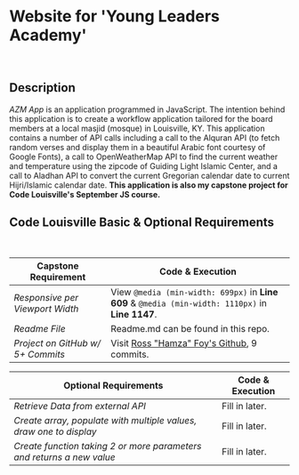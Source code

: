 # Website for 'Young Leaders Academy'
  
<br>

## Description

*AZM App* is an application programmed in JavaScript. The intention behind this application is to create a workflow application tailored for the board members at a local masjid (mosque) in Louisville, KY.
This application contains a number of API calls including a call to the Alquran API (to fetch random verses and display them in a beautiful Arabic font courtesy of Google Fonts), a call to OpenWeatherMap API
to find the current weather and temperature using the zipcode of Guiding Light Islamic Center, and a call to Aladhan API to convert the current Gregorian calendar date to current Hijri/Islamic calendar date.
**This application is also my capstone project for Code Louisville's September JS course.**

## Code Louisville Basic & Optional Requirements

<br>

| **Capstone Requirement**            | **Code & Execution**                                                                                                                                |
|---------------------------------|-------------------------------------------------------------------------------------------------------------------------------------------------|
| *Responsive per Viewport Width*   | View `@media (min-width: 699px)` in **Line 609** & `@media (min-width: 1110px)` in **Line 1147**.                                                           |
| *Readme File*                     | Readme.md can be found in this repo.                                                                          |
| *Project on GitHub w/ 5+ Commits* | Visit [Ross "Hamza" Foy's Github](https://github.com/hamzafoy/azm_glic_app), 9 commits.                                                                                      |

| **Optional Requirements** | **Code & Execution**                                                             |
|---------------------------------|-------------------------------------------------------------------------------------------------------------------------------------------------|
| *Retrieve Data from external API*     | Fill in later.                             |
| *Create array, populate with multiple values, draw one to display*           | Fill in later. |
| *Create function taking 2 or more parameters and returns a new value*                   | Fill in later.                                                           |